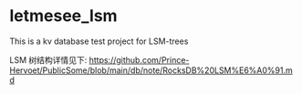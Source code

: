 # letmesee_lsm

This is a kv database test project for LSM-trees

LSM 树结构详情见下:
https://github.com/Prince-Hervoet/PublicSome/blob/main/db/note/RocksDB%20LSM%E6%A0%91.md
